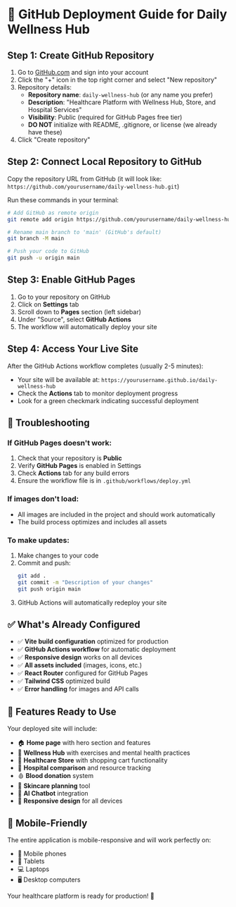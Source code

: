 # 🚀 GitHub Deployment Guide for Daily Wellness Hub

## Step 1: Create GitHub Repository

1. Go to [GitHub.com](https://github.com) and sign into your account
2. Click the "+" icon in the top right corner and select "New repository"
3. Repository details:
   - **Repository name**: `daily-wellness-hub` (or any name you prefer)
   - **Description**: "Healthcare Platform with Wellness Hub, Store, and Hospital Services"
   - **Visibility**: Public (required for GitHub Pages free tier)
   - **DO NOT** initialize with README, .gitignore, or license (we already have these)
4. Click "Create repository"

## Step 2: Connect Local Repository to GitHub

Copy the repository URL from GitHub (it will look like: `https://github.com/yourusername/daily-wellness-hub.git`)

Run these commands in your terminal:

```bash
# Add GitHub as remote origin
git remote add origin https://github.com/yourusername/daily-wellness-hub.git

# Rename main branch to 'main' (GitHub's default)
git branch -M main

# Push your code to GitHub
git push -u origin main
```

## Step 3: Enable GitHub Pages

1. Go to your repository on GitHub
2. Click on **Settings** tab
3. Scroll down to **Pages** section (left sidebar)
4. Under "Source", select **GitHub Actions**
5. The workflow will automatically deploy your site

## Step 4: Access Your Live Site

After the GitHub Actions workflow completes (usually 2-5 minutes):

- Your site will be available at: `https://yourusername.github.io/daily-wellness-hub`
- Check the **Actions** tab to monitor deployment progress
- Look for a green checkmark indicating successful deployment

## 🔧 Troubleshooting

### If GitHub Pages doesn't work:

1. Check that your repository is **Public**
2. Verify **GitHub Pages** is enabled in Settings
3. Check **Actions** tab for any build errors
4. Ensure the workflow file is in `.github/workflows/deploy.yml`

### If images don't load:

- All images are included in the project and should work automatically
- The build process optimizes and includes all assets

### To make updates:

1. Make changes to your code
2. Commit and push:
   ```bash
   git add .
   git commit -m "Description of your changes"
   git push origin main
   ```
3. GitHub Actions will automatically redeploy your site

## ✅ What's Already Configured

- ✅ **Vite build configuration** optimized for production
- ✅ **GitHub Actions workflow** for automatic deployment
- ✅ **Responsive design** works on all devices
- ✅ **All assets included** (images, icons, etc.)
- ✅ **React Router** configured for GitHub Pages
- ✅ **Tailwind CSS** optimized build
- ✅ **Error handling** for images and API calls

## 🌟 Features Ready to Use

Your deployed site will include:

- 🏠 **Home page** with hero section and features
- 💪 **Wellness Hub** with exercises and mental health practices
- 🛒 **Healthcare Store** with shopping cart functionality
- 🏥 **Hospital comparison** and resource tracking
- 🩸 **Blood donation** system
- 🌸 **Skincare planning** tool
- 🤖 **AI Chatbot** integration
- 📱 **Responsive design** for all devices

## 📱 Mobile-Friendly

The entire application is mobile-responsive and will work perfectly on:

- 📱 Mobile phones
- 📱 Tablets
- 💻 Laptops
- 🖥️ Desktop computers

Your healthcare platform is ready for production! 🎉
